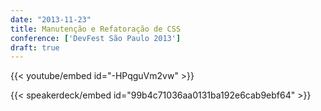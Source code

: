 ```yaml
---
date: "2013-11-23"
title: Manutenção e Refatoração de CSS
conference: ['DevFest São Paulo 2013']
draft: true
---
```


{{< youtube/embed id="-HPqguVm2vw" >}}

{{< speakerdeck/embed id="99b4c71036aa0131ba192e6cab9ebf64" >}}

